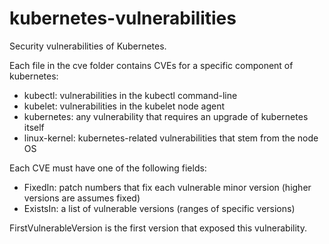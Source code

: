 # kubernetes-vulnerabilities

Security vulnerabilities of Kubernetes.

Each file in the cve folder contains CVEs for a specific component of kubernetes:

- kubectl: vulnerabilities in the kubectl command-line
- kubelet: vulnerabilities in the kubelet node agent
- kubernetes: any vulnerability that requires an upgrade of kubernetes itself
- linux-kernel: kubernetes-related vulnerabilities that stem from the node OS

Each CVE must have one of the following fields:

- FixedIn: patch numbers that fix each vulnerable minor version (higher versions are assumes fixed)
- ExistsIn: a list of vulnerable versions (ranges of specific versions)

FirstVulnerableVersion is the first version that exposed this vulnerability.
